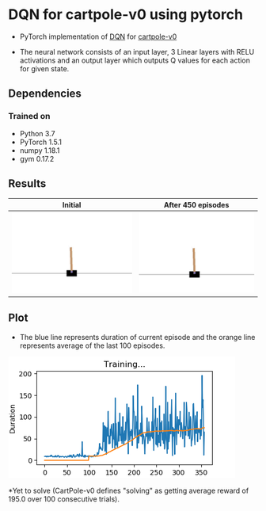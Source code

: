 # DQN for cartpole-v0 using pytorch

- PyTorch implementation of [DQN](https://arxiv.org/abs/1312.5602) for [cartpole-v0](https://gym.openai.com/envs/CartPole-v1/)

- The neural network consists of an input layer, 3 Linear layers with RELU activations and an output layer which outputs Q values for each action for given state.
## Dependencies

### Trained on
- Python 3.7
- PyTorch 1.5.1
- numpy 1.18.1
- gym 0.17.2

## Results

Initial     |   After 450 episodes
:-------------------------:|:-------------------------:
![](https://github.com/mukeshjv/Reinforcement_Learning/blob/main/DQN/cartpole/blob/start.gif)  | ![](https://github.com/mukeshjv/Reinforcement_Learning/blob/main/DQN/cartpole/blob/end.gif)


## Plot

- The blue line represents duration of current episode and the orange line represents average of the last 100 episodes.

![](https://github.com/mukeshjv/Reinforcement_Learning/blob/main/DQN/cartpole/blob/cartpole.png)


*Yet to solve
(CartPole-v0 defines "solving" as getting average reward of 195.0 over 100 consecutive trials).
